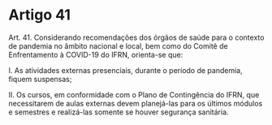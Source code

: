 # Artigo 41

Art. 41. Considerando recomendações dos órgãos de saúde para o contexto de pandemia no âmbito nacional e local,
bem como do Comitê de Enfrentamento à COVID-19 do IFRN, orienta-se que:

I. As atividades externas presenciais, durante o período de pandemia, fiquem suspensas;

II. Os cursos, em conformidade com o Plano de Contingência do IFRN, que necessitarem de aulas externas devem
planejá-las para os últimos módulos e semestres e realizá-las somente se houver segurança sanitária.
